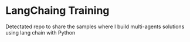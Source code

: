 # LangChaing Training
Detectated repo to share the samples where I build multi-agents solutions using lang chain with Python
